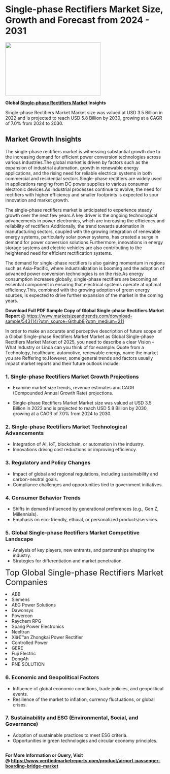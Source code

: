 <H1>Single-phase Rectifiers Market Size, Growth and Forecast from 2024 - 2031</H1><img class="aligncenter size-medium wp-image-584254" src="https://thirdeyenews.in/wp-content/uploads/2024/09/Global-Market-Research-300x168.jpeg" alt="" width="300" height="168" /><p><strong>Global&nbsp;<a href="https://www.marketsizeandtrends.com/download-sample/543114/?utm_source=Github8j?utm_medium=211">Single-phase Rectifiers Market</a> Insights</strong></p><p>Single-phase Rectifiers Market Market size was valued at USD 3.5 Billion in 2022 and is projected to reach USD 5.8 Billion by 2030, growing at a CAGR of 7.0% from 2024 to 2030.</p><p><h2>Market Growth Insights</h2> <p>The single-phase rectifiers market is witnessing substantial growth due to the increasing demand for efficient power conversion technologies across various industries.The global market is driven by factors such as the expansion of industrial automation, growth in renewable energy applications, and the rising need for reliable electrical systems in both commercial and residential sectors.Single-phase rectifiers are widely used in applications ranging from DC power supplies to various consumer electronic devices.As industrial processes continue to evolve, the need for rectifiers with higher efficiency and smaller footprints is expected to spur innovation and market growth.</p> <p>The single-phase rectifiers market is anticipated to experience steady growth over the next few years.A key driver is the ongoing technological advancements in power electronics, which are increasing the efficiency and reliability of rectifiers.Additionally, the trend towards automation in manufacturing sectors, coupled with the growing integration of renewable energy systems, particularly solar power systems, has created a surge in demand for power conversion solutions.Furthermore, innovations in energy storage systems and electric vehicles are also contributing to the heightened need for efficient rectification systems.</p> <p>The demand for single-phase rectifiers is also gaining momentum in regions such as Asia-Pacific, where industrialization is booming and the adoption of advanced power conversion technologies is on the rise.As energy consumption increases globally, single-phase rectifiers are becoming an essential component in ensuring that electrical systems operate at optimal efficiency.This, combined with the growing adoption of green energy sources, is expected to drive further expansion of the market in the coming years.</p> <p><span class=""><strong>Download Full PDF Sample Copy of Global Single-phase Rectifiers Market Report</strong> @ <a href="https://www.marketsizeandtrends.com/download-sample/543114/?utm_source=Github8j?utm_medium=211" target="_blank">https://www.marketsizeandtrends.com/download-sample/543114/?utm_source=Github8j?utm_medium=211</a></span></p><p>In order to make an accurate and perceptive description of future scope of a Global&nbsp;Single-phase Rectifiers Market Market as Global&nbsp;Single-phase Rectifiers Market Market of 2025, you need to describe a clear Vision &ndash; What Industry or Linda can you think of for example: Quote from a Technology, healthcare, automotive, renewable energy, name the market you are Reffering to.However, some general trends and factors usually impact market reports and their future outlook include:</p><h3>1.&nbsp;<strong>Single-phase Rectifiers Market Growth Projections</strong></h3><ul><li>Examine market size trends, revenue estimates and CAGR (Compounded Annual Growth Rate) projections.</li><li><p>Single-phase Rectifiers Market Market size was valued at USD 3.5 Billion in 2022 and is projected to reach USD 5.8 Billion by 2030, growing at a CAGR of 7.0% from 2024 to 2030.</p></li></ul><h3>2.&nbsp;<strong>Single-phase Rectifiers Market Technological Advancements</strong></h3><ul><li>Integration of AI, IoT, blockchain, or automation in the industry.</li><li>Innovations driving cost reductions or improving efficiency.</li></ul><h3>3.&nbsp;<strong>Regulatory and Policy Changes</strong></h3><ul><li>Impact of global and regional regulations, including sustainability and carbon-neutral goals.</li><li>Compliance challenges and opportunities tied to government initiatives.</li></ul><h3>4.&nbsp;<strong>Consumer Behavior Trends</strong></h3><ul><li>Shifts in demand influenced by generational preferences (e.g., Gen Z, Millennials).</li><li>Emphasis on eco-friendly, ethical, or personalized products/services.</li></ul><h3>5.&nbsp;<strong>Global Single-phase Rectifiers Market Competitive Landscape</strong></h3><ul><li>Analysis of key players, new entrants, and partnerships shaping the industry.</li><li>Strategies for differentiation and market penetration.</li></ul><p data-pm-slice="1 1 []"><span style="color: inherit; font-family: inherit; font-size: 25px;">Top Global Single-phase Rectifiers Market Companies</span></p><div class="" data-test-id=""><p><li>ABB</li><li> Siemens</li><li> AEG Power Solutions</li><li> Dawonsys</li><li> Powercon</li><li> Raychem RPG</li><li> Spang Power Electronics</li><li> Neeltran</li><li> Xiâ€™an Zhongkai Power Rectifier</li><li> Controlled Power</li><li> GERE</li><li> Fuji Electric</li><li> DongAh</li><li> PNE SOLUTION</li></p></div><h3>6.&nbsp;<strong>Economic and Geopolitical Factors</strong></h3><ul><li>Influence of global economic conditions, trade policies, and geopolitical events.</li><li>Resilience of the market to inflation, currency fluctuations, or global crises.</li></ul><h3>7.&nbsp;<strong>Sustainability and ESG (Environmental, Social, and Governance)</strong></h3><ul><li>Adoption of sustainable practices to meet ESG criteria.</li><li>Opportunities in green technologies and circular economy principles.</li></ul><h2><strong style="font-size: 14px;">For More Information or Query, Visit @&nbsp;</strong><a style="background-color: #ffffff; font-size: 14px;" href="https://www.marketsizeandtrends.com/report/single-phase-rectifiers-market/" target="_blank">https://www.verifiedmarketreports.com/product/airport-passenger-boarding-bridge-market</a></h2>